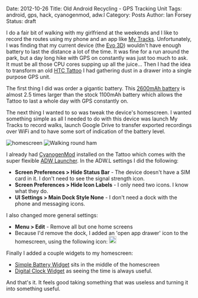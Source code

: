 Date: 2012-10-26
Title: Old Android Recycling - GPS Tracking Unit
Tags: android, gps, hack, cyanogenmod, adw.l
Category: Posts
Author: Ian Forsey
Status: draft

I do a fair bit of walking with my girlfriend at the weekends and I like to record the routes using my phone and an app like [My Tracks](http://www.google.com/mobile/mytracks/). Unfortunately, I was finding that my current device (the [Evo 3D](http://en.wikipedia.org/wiki/HTC_Evo_3D)) wouldn't have enough battery to last the distance a lot of the time. It was fine for a run around the park, but a day long hike with GPS on constantly was just too much to ask. It must be all those CPU cores supping up all the juice... Then I had the idea to transform an old [HTC Tattoo](http://en.wikipedia.org/wiki/HTC_Tattoo) I had gathering dust in a drawer into a single purpose GPS unit. 

The first thing I did was order a gigantic battery. This [2600mAh battery](http://www.amazon.co.uk/gp/product/B004W1J0CW/ref=oh_details_o02_s00_i00) is almost 2.5 times larger than the stock 1100mAh battery which allows the Tattoo to last a whole day with GPS constantly on.

The next thing I wanted to so was tweak the device's homescreen. I wanted something simple as all I needed to do with this device was launch My Tracks to record walks, launch Google Drive to transfer exported recordings over WiFi and to have some sort of indication of the battery level. 

![homescreen](https://picasaweb.google.com/111938457571698764905/BlogImages#5802985215325381522) ![Walking round ham](https://lh5.googleusercontent.com/-XbwHTCnmEQI/UIhYT5_lP5I/AAAAAAAACm8/uB64SeimZwE/s320/ScreenShot%2520%25281%2529.png)

I already had [CyanogenMod](http://www.cyanogenmod.com) installed on the Tattoo which comes with the super flexible [ADW Launcher](https://play.google.com/store/apps/details?id=org.adw.launcher&hl=en). In the ADW.L settings I did the following:

 * **Screen Preferences > Hide Status Bar** - The device doesn't have a SIM card in it. I don't need to see the signal strength icon.
 * **Screen Preferences > Hide Icon Labels** - I only need two icons. I know what they do.
 * **UI Settings > Main Dock Style None** - I don't need a dock with the phone and messaging icons.

I also changed more general settings:

 * **Menu > Edit** - Remove all but one home screens
 * Because I'd remove the dock, I added an 'open app drawer' icon to the homescreen, using the following icon: <img src="https://lh5.googleusercontent.com/-iEcJuj82usI/UIhkmT1vRXI/AAAAAAAACnQ/ZsUPANvmjDM/s128/1926603215.jpg" width="20" height="20" />

Finally I added a couple widgets to my homescreen:

 * [Simple Battery Widget](https://play.google.com/store/apps/details?id=at.dsteiner.android.simplebatterywidget&feature=search_result#?t=W251bGwsMSwxLDEsImF0LmRzdGVpbmVyLmFuZHJvaWQuc2ltcGxlYmF0dGVyeXdpZGdldCJd) sits in the middle of the homescreen
 * [Digital Clock Widget](https://play.google.com/store/apps/details?id=com.maize.digitalClock&feature=search_result#?t=W251bGwsMSwxLDEsImNvbS5tYWl6ZS5kaWdpdGFsQ2xvY2siXQ..) as seeing the time is always useful.

And that's it. It feels good taking something that was useless and turning it into something useful.